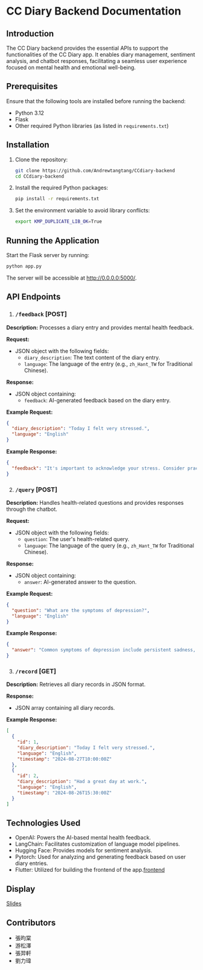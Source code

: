 # CC Diary Backend Documentation

## Introduction
The CC Diary backend provides the essential APIs to support the functionalities of the CC Diary app. It enables diary management, sentiment analysis, and chatbot responses, facilitating a seamless user experience focused on mental health and emotional well-being.

## Prerequisites
Ensure that the following tools are installed before running the backend:

- Python 3.12
- Flask
- Other required Python libraries (as listed in `requirements.txt`)

## Installation

1. Clone the repository:
    ```bash
    git clone https://github.com/Andrewtangtang/CCdiary-backend
    cd CCdiary-backend
    ```

2. Install the required Python packages:
    ```bash
    pip install -r requirements.txt
    ```

3. Set the environment variable to avoid library conflicts:
    ```bash
    export KMP_DUPLICATE_LIB_OK=True
    ```

## Running the Application

Start the Flask server by running:
```bash
python app.py
```
The server will be accessible at http://0.0.0.0:5000/.

## API Endpoints


1. ### `/feedback` [POST]

**Description:** Processes a diary entry and provides mental health feedback.

**Request:**

- JSON object with the following fields:
   - `diary_description`: The text content of the diary entry.
   - `language`: The language of the entry (e.g., `zh_Hant_TW` for Traditional Chinese).

**Response:**

- JSON object containing:
   - `feedback`: AI-generated feedback based on the diary entry.

**Example Request:**
```json
{
  "diary_description": "Today I felt very stressed.",
  "language": "English"
}
```
**Example Response:**
```json
{
  "feedback": "It's important to acknowledge your stress. Consider practicing relaxation techniques such as deep breathing or mindfulness. If the stress persists, seeking support from a mental health professional might be beneficial."
}
```

2. ### `/query` [POST]

**Description:** Handles health-related questions and provides responses through the chatbot.

**Request:**

- JSON object with the following fields:
   - `question`: The user's health-related query.
   - `language`: The language of the query (e.g., `zh_Hant_TW` for Traditional Chinese).

**Response:**

- JSON object containing:
   - `answer`: AI-generated answer to the question.

**Example Request:**
```json
{
  "question": "What are the symptoms of depression?",
  "language": "English"
}
```

**Example Response:**
```json
{
  "answer": "Common symptoms of depression include persistent sadness, loss of interest in activities, changes in appetite or sleep patterns, and feelings of worthlessness or guilt."
}
```

3. ### `/record` [GET]

**Description:** Retrieves all diary records in JSON format.

**Response:**

- JSON array containing all diary records.

**Example Response:**
```json
[
  {
    "id": 1,
    "diary_description": "Today I felt very stressed.",
    "language": "English",
    "timestamp": "2024-08-27T10:00:00Z"
  },
  {
    "id": 2,
    "diary_description": "Had a great day at work.",
    "language": "English",
    "timestamp": "2024-08-26T15:30:00Z"
  }
]
```

## Technologies Used

- OpenAI: Powers the AI-based mental health feedback.
- LangChain: Facilitates customization of language model pipelines.
- Hugging Face: Provides models for sentiment analysis.
- Pytorch: Used for analyzing and generating feedback based on user diary entries.
- Flutter: Utilized for building the frontend of the app.[frontend](https://github.com/SimonLiu423/cc_diary)

## Display
[Slides](ccDiary_afterProcessed..pdf)



## Contributors
- 張昀棠
- 游松澤
- 張羿軒
- 劉力瑋




